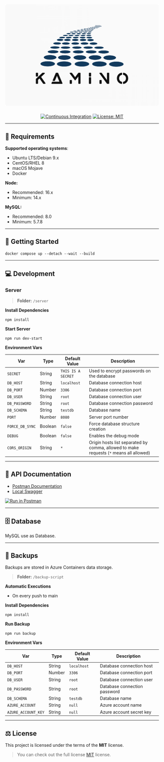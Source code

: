 <h1 align="center">
    <a>
        <img src="./.github/assets/logo.png">
    </a>
</h1>

<p align="center">
    <a href="https://github.com/KnightProgrammers/kamino/actions/workflows/continuous-integration.yml"><img src="https://github.com/KnightProgrammers/kamino/actions/workflows/continuous-integration.yml/badge.svg" alt="Continuous Integration"></a>
    <a href="https://opensource.org/licenses/MIT"><img src="https://img.shields.io/badge/License-MIT-yellow.svg" alt="License: MIT"></a>
</p>

<p align="center">
  <i align="center"></i>
</p>

------

## 🧰 Requirements

**Supported operating systems**:

- Ubuntu LTS/Debian 9.x
- CentOS/RHEL 8
- macOS Mojave
- Docker

**Node:**

- Recommended: 16.x
- Minimum: 14.x

**MySQL:**

- Recommended: 8.0
- Minimum: 5.7.8

------

## 🚀 Getting Started

```shell
docker compose up --detach --wait --build
```

------

## 💻 Development

### Server

> **Folder:** `/server`

**Install Dependencies**

```shell
npm install
```

**Start Server**

```shell
npm run dev-start
```

**Environment Vars**

| Var             | Type    | Default Value      | Description                                                                            |
|-----------------|---------|--------------------|----------------------------------------------------------------------------------------|
| `SECRET`        | String  | `THIS IS A SECRET` | Used to encrypt passwords on the database                                              |
| `DB_HOST`       | String  | `localhost`        | Database connection host                                                               |
| `DB_PORT`       | Number  | `3306`             | Database connection port                                                               |
| `DB_USER`       | String  | `root`             | Database connection user                                                               |
| `DB_PASSWORD`   | String  | `root`             | Database connection password                                                           |
| `DB_SCHEMA`     | String  | `testdb`           | Database name                                                                          |
| `PORT`          | Number  | `8080`             | Server port number                                                                     |
| `FORCE_DB_SYNC` | Boolean | `false`            | Force database structure creation                                                      |
| `DEBUG`         | Boolean | `false`            | Enables the debug mode                                                                 |
| `CORS_ORIGIN`   | String  | `*`                | Origin hosts list separated by comma, allowed to make requests (`*` means all allowed) |

------

## 📖 API Documentation

- [Postman Documentation](https://documenter.getpostman.com/view/954922/2s9Xy2MrRn)
- [Local Swagger](http://localhost:8080/api-docs)

[![Run in Postman](https://run.pstmn.io/button.svg)](https://god.gw.postman.com/run-collection/954922-f2c48d14-63b7-41b0-9d40-211a6c55210f)

------

## 🗄️ Database

MySQL use as Database.

------

## 💾️ Backups

Backups are stored in Azure Containers data storage.

> **Folder:** `/backup-script`

**Automatic Executions**

- On every push to main

**Install Dependencies**

```shell
npm install
```

**Run Backup**

```shell
npm run backup
```

**Environment Vars**

| Var                 | Type   | Default Value | Description                  |
|---------------------|--------|---------------|------------------------------|
| `DB_HOST`           | String | `localhost`   | Database connection host     |
| `DB_PORT`           | Number | `3306`        | Database connection port     |
| `DB_USER`           | String | `root`        | Database connection user     |
| `DB_PASSWORD`       | String | `root`        | Database connection password |
| `DB_SCHEMA`         | String | `testdb`      | Database name                |
| `AZURE_ACCOUNT`     | String | `null`        | Azure account name           |
| `AZURE_ACCOUNT_KEY` | String | `null`        | Azure account secret key     |

------

## ⚖️ License

This project is licensed under the terms of the **MIT** license.

> You can check out the full license [MIT](./LICENSE) license.
